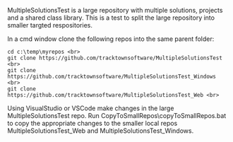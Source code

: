 MultipleSolutionsTest is a large repository with multiple solutions, projects and a shared class library. This is a test to split the large repository into smaller targted respositories.

In a cmd window clone the following repos into the same parent folder: <br>
```
cd c:\temp\myrepos <br>
git clone https://github.com/tracktownsoftware/MultipleSolutionsTest <br>
git clone https://github.com/tracktownsoftware/MultipleSolutionsTest_Windows <br>
git clone https://github.com/tracktownsoftware/MultipleSolutionsTest_Web <br>
```

Using VisualStudio or VSCode make changes in the large MultipleSolutionsTest repo. Run CopyToSmallRepos\copyToSmallRepos.bat to copy the appropriate changes to the smaller local repos MultipleSolutionsTest_Web and MultipleSolutionsTest_Windows.
